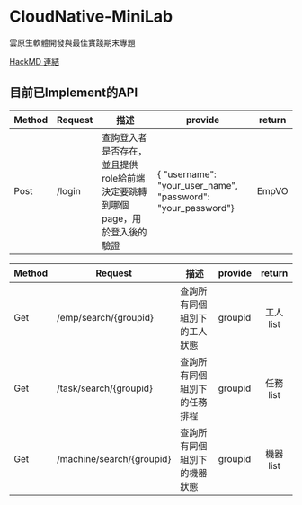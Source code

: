 # CloudNative-MiniLab
雲原生軟體開發與最佳實踐期末專題

[HackMD 連結](https://hackmd.io/BB4n_xctTsus2xEmPvc1dQ?view)

## 目前已Implement的API
| Method | Request    | 描述                                                                                              | provide    | return |
| ------ | --- | ------------------------------------------------------------------------------------------------- | ---------- | ------ |
| Post   | /login    | 查詢登入者是否存在，並且提供role給前端決定要跳轉到哪個page，用於登入後的驗證 | {  "username": "your_user_name",  "password": "your_password"} | EmpVO   |

| Method | Request    | 描述                                 | provide      |  return   |
| ------ | --- | ------------------------------------ | ------------ |:---------:|
| Get    | /emp/search/{groupid}    | 查詢所有同個組別下的工人狀態         | groupid      | 工人list  |
| Get    | /task/search/{groupid}     | 查詢所有同個組別下的任務排程         | groupid      | 任務list  |
| Get    | /machine/search/{groupid}     | 查詢所有同個組別下的機器狀態         | groupid      | 機器list  |